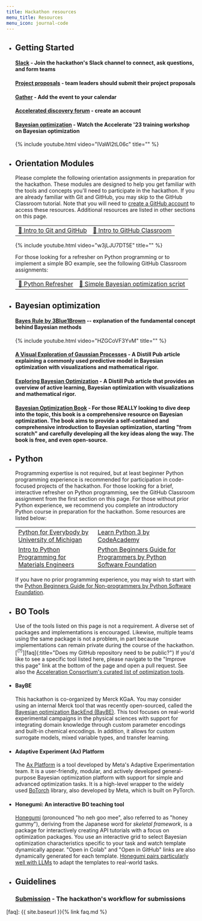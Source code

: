 ```yaml
---
title: Hackathon resources
menu_title: Resources
menu_icon: journal-code
---
```


<ul class="grid">

<li class="resource-block" markdown="1">

## Getting Started

#### [Slack](https://join.slack.com/share/enQtNjY0MDE3Njc1NjYxMS01NjJlYWJlNTY1ZDcwYTYxMTRhMTIzYTI4NDRlMmY3NzI2MjlmOGQ0NWQzY2RhZTQwMTQ4YjMxNGIwYjNiMmRj) - Join the hackathon's Slack channel to connect, ask questions, and form teams

#### [Project proposals](_/../submission.md) - team leaders should submit their project proposals

#### [Gather](https://app.gather.town/events/aWWEyxSfRJGgvVwT3rSA) - Add the event to your calendar

####  [Accelerated discovery forum](https://accelerated-discovery.discourse.group/) - create an account

#### [Bayesian optimization](https://youtu.be/IVaWl2tL06c) - Watch the Accelerate '23 training workshop on Bayesian optimization

{% include youtube.html video="IVaWl2tL06c" title="" %}

</li>

<li class="resource-block" markdown="1">

## Orientation Modules

Please complete the following orientation assignments in preparation for the hackathon. These modules are designed to help you get familiar with the tools and concepts you'll need to participate in the hackathon. If you are already familiar with Git and GitHub, you may skip to the GitHub Classroom tutorial. Note that you will need to [create a GitHub account](https://github.com/join) to access these resources. Additional resources are listed in other sections on this page.

<table>
    <tr>
        <td><a href="https://classroom.github.com/a/2rswOlPi">📝 Intro to Git and GitHub</a></td>
        <td><a href="https://classroom.github.com/a/EaTuZ8L8">📝 Intro to GitHub Classroom</a></td>
    </tr>
</table>

{% include youtube.html video="w3jLJU7DT5E" title="" %}

<p>For those looking for a refresher on Python programming or to implement a simple BO example, see the following GitHub Classroom assignments:</p>

<table>
    <tr>
        <td><a href="https://classroom.github.com/a/XFCJVXYP">📝 Python Refresher</a></td>
        <td><a href="https://classroom.github.com/a/TlzXth_g">📝 Simple Bayesian optimization script</a></td>
    </tr>
</table>

</li>

<li class="resource-block" markdown="1">

## Bayesian optimization

#### [Bayes Rule by 3Blue1Brown](https://youtu.be/HZGCoVF3YvM) -- explanation of the fundamental concept behind Bayesian methods

{% include youtube.html video="HZGCoVF3YvM" title="" %}

#### [A Visual Exploration of Gaussian Processes](https://distill.pub/2019/visual-exploration-gaussian-processes/) - A Distill Pub article explaining a commonly used predictive model in Bayesian optimization with visualizations and mathematical rigor.

#### [Exploring Bayesian Optimization](https://distill.pub/2020/bayesian-optimization/) - A Distill Pub article that provides an overview of active learning, Bayesian optimization with visualizations and mathematical rigor.

#### [Bayesian Optimization Book](https://bayesoptbook.com/) - For those REALLY looking to dive deep into the topic, this book is a comprehensive resource on Bayesian optimization. The book aims to provide a self-contained and comprehensive introduction to Bayesian optimization, starting "from scratch" and carefully developing all the key ideas along the way. The book is free, and even open-source.

</li>

<li class="resource-block" markdown="1">

## Python

Programming expertise is not required, but at least beginner Python programming experience is recommended for participation in code-focused projects of the hackathon. For those looking for a brief, interactive refresher on Python programming, see the GitHub Classroom assignment from the first section on this page. For those without prior Python experience, we recommend you complete an introductory Python course in preparation for the hackathon. Some resources are listed below:

<table>
    <tr>
        <td><a href="https://www.coursera.org/specializations/python">Python for Everybody by University of Michigan</a></td>
        <td><a href="https://www.codecademy.com/learn/learn-python-3">Learn Python 3 by CodeAcademy</a></td>
    </tr>
    <tr>
        <td><a href="https://youtube.com/playlist?list=PLL0SWcFqypCmkHClksnGlab3wglEVMqNN">Intro to Python Programming for Materials Engineers</a></td>
        <td><a href="https://wiki.python.org/moin/BeginnersGuide/Programmers">Python Beginners Guide for Programmers by Python Software Foundation</a></td>
    </tr>
</table>

If you have no prior programming experience, you may wish to start with the [Python Beginners Guide for Non-programmers by Python Software Foundation](https://www.python.org/about/gettingstarted/).

</li>

<li class="resource-block" markdown="1">

## BO Tools

Use of the tools listed on this page is not a requirement. A diverse set of packages and implementations is encouraged. Likewise, multiple teams using the same package is not a problem, in part because implementations can remain private during the course of the hackathon.[<sup>(?)</sup>][faq]{:title="Does my GitHub repository need to be public?"} If you'd like to see a specific tool listed here, please navigate to the "Improve this page" link at the bottom of the page and open a pull request. See also the [Acceleration Consortium's curated list of optimization tools](https://github.com/AccelerationConsortium/awesome-self-driving-labs#optimization).

</li>

<li class="resource-block" markdown="1">

#### BayBE
This hackathon is co-organized by Merck KGaA. You may consider using an internal Merck tool that was recently open-sourced, called the [Bayesian optimization BackEnd (BayBE)](https://github.com/emdgroup/baybe). This tool focuses on real-world experimental campaigns in the physical sciences with support for integrating domain knowledge through custom parameter encodings and built-in chemical encodings. In addition, it allows for custom surrogate models, mixed variable types, and transfer learning.

</li>

<li class="resource-block" markdown="1">

#### Adaptive Experiment (Ax) Platform
The [Ax Platform](https://ax.dev/) is a tool developed by Meta's Adaptive Experimentation team. It is a user-friendly, modular, and actively developed general-purpose Bayesian optimization platform with support for simple and advanced optimization tasks. It is a high-level wrapper to the widely used [BoTorch](https://botorch.org/) library, also developed by Meta, which is built on PyTorch.

</li>

<li class="resource-block" markdown="1">

#### Honegumi: An interactive BO teaching tool
[Honegumi](https://honegumi.readthedocs.io/en/latest/) (pronounced "ho neh goo mee", also referred to as "honey gummy"), deriving from the Japanese word for _skeletal framework_, is a package for interactively creating API tutorials with a focus on optimization packages. You use an interactive grid to select Bayesian optimization characteristics specific to your task and watch template dynamically appear. "Open in Colab" and "Open in GitHub" links are also dynamically generated for each template. [Honegumi pairs particularly well with LLMs](https://youtu.be/rnI2BvGgP9o) to adapt the templates to real-world tasks.

</li>

<li class="resource-block" markdown="1">

## Guidelines

### [Submission](_/../resources/submission.md) - The hackathon's workflow for submissions

</li>

</ul>

[faq]: {{ site.baseurl }}{% link faq.md %}